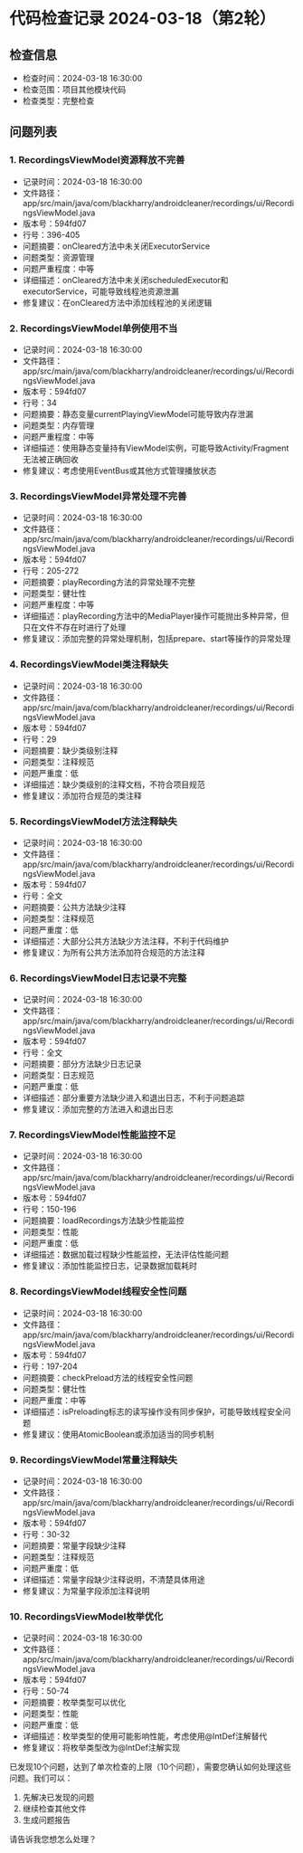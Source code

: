 # 代码检查记录 2024-03-18（第2轮）

## 检查信息
- 检查时间：2024-03-18 16:30:00
- 检查范围：项目其他模块代码
- 检查类型：完整检查

## 问题列表

### 1. RecordingsViewModel资源释放不完善
- 记录时间：2024-03-18 16:30:00
- 文件路径：app/src/main/java/com/blackharry/androidcleaner/recordings/ui/RecordingsViewModel.java
- 版本号：594fd07
- 行号：396-405
- 问题摘要：onCleared方法中未关闭ExecutorService
- 问题类型：资源管理
- 问题严重程度：中等
- 详细描述：onCleared方法中未关闭scheduledExecutor和executorService，可能导致线程池资源泄漏
- 修复建议：在onCleared方法中添加线程池的关闭逻辑

### 2. RecordingsViewModel单例使用不当
- 记录时间：2024-03-18 16:30:00
- 文件路径：app/src/main/java/com/blackharry/androidcleaner/recordings/ui/RecordingsViewModel.java
- 版本号：594fd07
- 行号：34
- 问题摘要：静态变量currentPlayingViewModel可能导致内存泄漏
- 问题类型：内存管理
- 问题严重程度：中等
- 详细描述：使用静态变量持有ViewModel实例，可能导致Activity/Fragment无法被正确回收
- 修复建议：考虑使用EventBus或其他方式管理播放状态

### 3. RecordingsViewModel异常处理不完善
- 记录时间：2024-03-18 16:30:00
- 文件路径：app/src/main/java/com/blackharry/androidcleaner/recordings/ui/RecordingsViewModel.java
- 版本号：594fd07
- 行号：205-272
- 问题摘要：playRecording方法的异常处理不完整
- 问题类型：健壮性
- 问题严重程度：中等
- 详细描述：playRecording方法中的MediaPlayer操作可能抛出多种异常，但只在文件不存在时进行了处理
- 修复建议：添加完整的异常处理机制，包括prepare、start等操作的异常处理

### 4. RecordingsViewModel类注释缺失
- 记录时间：2024-03-18 16:30:00
- 文件路径：app/src/main/java/com/blackharry/androidcleaner/recordings/ui/RecordingsViewModel.java
- 版本号：594fd07
- 行号：29
- 问题摘要：缺少类级别注释
- 问题类型：注释规范
- 问题严重度：低
- 详细描述：缺少类级别的注释文档，不符合项目规范
- 修复建议：添加符合规范的类注释

### 5. RecordingsViewModel方法注释缺失
- 记录时间：2024-03-18 16:30:00
- 文件路径：app/src/main/java/com/blackharry/androidcleaner/recordings/ui/RecordingsViewModel.java
- 版本号：594fd07
- 行号：全文
- 问题摘要：公共方法缺少注释
- 问题类型：注释规范
- 问题严重度：低
- 详细描述：大部分公共方法缺少方法注释，不利于代码维护
- 修复建议：为所有公共方法添加符合规范的方法注释

### 6. RecordingsViewModel日志记录不完整
- 记录时间：2024-03-18 16:30:00
- 文件路径：app/src/main/java/com/blackharry/androidcleaner/recordings/ui/RecordingsViewModel.java
- 版本号：594fd07
- 行号：全文
- 问题摘要：部分方法缺少日志记录
- 问题类型：日志规范
- 问题严重度：低
- 详细描述：部分重要方法缺少进入和退出日志，不利于问题追踪
- 修复建议：添加完整的方法进入和退出日志

### 7. RecordingsViewModel性能监控不足
- 记录时间：2024-03-18 16:30:00
- 文件路径：app/src/main/java/com/blackharry/androidcleaner/recordings/ui/RecordingsViewModel.java
- 版本号：594fd07
- 行号：150-196
- 问题摘要：loadRecordings方法缺少性能监控
- 问题类型：性能
- 问题严重度：低
- 详细描述：数据加载过程缺少性能监控，无法评估性能问题
- 修复建议：添加性能监控日志，记录数据加载耗时

### 8. RecordingsViewModel线程安全性问题
- 记录时间：2024-03-18 16:30:00
- 文件路径：app/src/main/java/com/blackharry/androidcleaner/recordings/ui/RecordingsViewModel.java
- 版本号：594fd07
- 行号：197-204
- 问题摘要：checkPreload方法的线程安全性问题
- 问题类型：健壮性
- 问题严重度：中等
- 详细描述：isPreloading标志的读写操作没有同步保护，可能导致线程安全问题
- 修复建议：使用AtomicBoolean或添加适当的同步机制

### 9. RecordingsViewModel常量注释缺失
- 记录时间：2024-03-18 16:30:00
- 文件路径：app/src/main/java/com/blackharry/androidcleaner/recordings/ui/RecordingsViewModel.java
- 版本号：594fd07
- 行号：30-32
- 问题摘要：常量字段缺少注释
- 问题类型：注释规范
- 问题严重度：低
- 详细描述：常量字段缺少注释说明，不清楚具体用途
- 修复建议：为常量字段添加注释说明

### 10. RecordingsViewModel枚举优化
- 记录时间：2024-03-18 16:30:00
- 文件路径：app/src/main/java/com/blackharry/androidcleaner/recordings/ui/RecordingsViewModel.java
- 版本号：594fd07
- 行号：50-74
- 问题摘要：枚举类型可以优化
- 问题类型：性能
- 问题严重度：低
- 详细描述：枚举类型的使用可能影响性能，考虑使用@IntDef注解替代
- 修复建议：将枚举类型改为@IntDef注解实现

已发现10个问题，达到了单次检查的上限（10个问题），需要您确认如何处理这些问题。我们可以：
1. 先解决已发现的问题
2. 继续检查其他文件
3. 生成问题报告

请告诉我您想怎么处理？ 